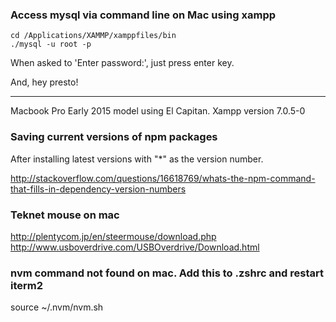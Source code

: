 ### Access mysql via command line on Mac using xampp

```
cd /Applications/XAMMP/xamppfiles/bin
./mysql -u root -p
```

When asked to 'Enter password:', just press enter key.

And, hey presto!

---
Macbook Pro Early 2015 model using El Capitan.
Xampp version 7.0.5-0


### Saving current versions of npm packages

After installing latest versions with "*" as the version number.

http://stackoverflow.com/questions/16618769/whats-the-npm-command-that-fills-in-dependency-version-numbers


### Teknet mouse on mac
http://plentycom.jp/en/steermouse/download.php
http://www.usboverdrive.com/USBOverdrive/Download.html

### nvm command not found on mac. Add this to .zshrc and restart iterm2
source ~/.nvm/nvm.sh
